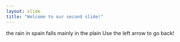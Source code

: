 ```yaml
---
layout: slide
title: "Welcome to our second slide!"
---
```

the rain in spain falls mainly in the plain
Use the left arrow to go back!
